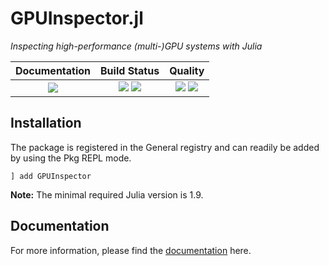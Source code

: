# GPUInspector.jl

[docs-dev-img]: https://img.shields.io/badge/docs-dev-blue.svg
[docs-dev-url]: https://pc2.github.io/GPUInspector.jl/dev

[docs-stable-img]: https://img.shields.io/badge/docs-stable-blue.svg
[docs-stable-url]: https://pc2.github.io/GPUInspector.jl/stable

[ci-img]: https://git.uni-paderborn.de/pc2-ci/julia/GPUInspector-jl/badges/main/pipeline.svg?key_text=CI@PC2
[ci-url]: https://git.uni-paderborn.de/pc2-ci/julia/GPUInspector-jl/-/pipelines

[cov-img]: https://codecov.io/gh/pc2/GPUInspector.jl/branch/main/graph/badge.svg
[cov-url]: https://codecov.io/gh/pc2/GPUInspector.jl

[lifecycle-img]: https://img.shields.io/badge/lifecycle-maturing-orange.svg

[code-style-img]: https://img.shields.io/badge/code%20style-blue-4495d1.svg
[code-style-url]: https://github.com/invenia/BlueStyle

<!--
![Lifecycle](https://img.shields.io/badge/lifecycle-maturing-blue.svg)
![Lifecycle](https://img.shields.io/badge/lifecycle-stable-green.svg)
![Lifecycle](https://img.shields.io/badge/lifecycle-retired-orange.svg)
![Lifecycle](https://img.shields.io/badge/lifecycle-archived-red.svg)
![Lifecycle](https://img.shields.io/badge/lifecycle-dormant-blue.svg)
![Lifecycle](https://img.shields.io/badge/lifecycle-experimental-orange.svg)
-->

*Inspecting high-performance (multi-)GPU systems with Julia*

| **Documentation**                                                               | **Build Status**                                                                                |  **Quality**                                                                                |
|:-------------------------------------------------------------------------------:|:-----------------------------------------------------------------------------------------------:|:-----------------------------------------------------------------------------------------------:|
| [![][docs-dev-img]][docs-dev-url] | [![][ci-img]][ci-url] [![][cov-img]][cov-url] | ![][lifecycle-img] [![][code-style-img]][code-style-url] |

## Installation

The package is registered in the General registry and can readily be added by using the Pkg REPL mode.

```
] add GPUInspector
```

**Note:** The minimal required Julia version is 1.9.

## Documentation

For more information, please find the [documentation](https://pc2.github.io/GPUInspector.jl/dev) here.
